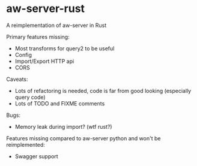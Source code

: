 aw-server-rust
==============

A reimplementation of aw-server in Rust

Primary features missing:
- Most transforms for query2 to be useful
- Config
- Import/Export HTTP api
- CORS

Caveats:
- Lots of refactoring is needed, code is far from good looking (especially query code)
- Lots of TODO and FIXME comments

Bugs:
- Memory leak during import? (wtf rust?)

Features missing compared to aw-server python and won't be reimplemented:
- Swagger support
